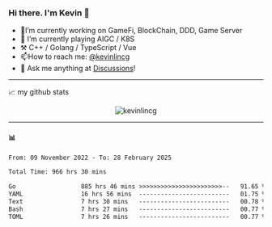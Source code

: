 ### Hi there. I'm Kevin 👋

- 🔭I’m currently working on GameFi, BlockChain, DDD, Game Server
- 🌱 I’m currently playing AIGC / K8S
-   :hammer_and_pick: C++ / Golang / TypeScript / Vue
- 📫How to reach me: [@kevinlincg](https://twitter.com/kevinlincg) 
-   :thought_balloon: Ask me anything at [Discussions](https://github.com/kevinlincg/kevinlincg/issues/new)!

---

📈 my github stats

<p align="center"> <img src="https://github-readme-stats-ouuan.vercel.app/api?username=kevinlincg&theme=dark&show_icons=true&count_private=true" alt="kevinlincg" />

---

#### :bar_chart: 

<!--START_SECTION:waka-->

```txt
From: 09 November 2022 - To: 28 February 2025

Total Time: 966 hrs 30 mins

Go                  885 hrs 46 mins >>>>>>>>>>>>>>>>>>>>>>>--   91.65 %
YAML                16 hrs 56 mins  -------------------------   01.75 %
Text                7 hrs 30 mins   -------------------------   00.78 %
Bash                7 hrs 27 mins   -------------------------   00.77 %
TOML                7 hrs 26 mins   -------------------------   00.77 %
```

<!--END_SECTION:waka-->
